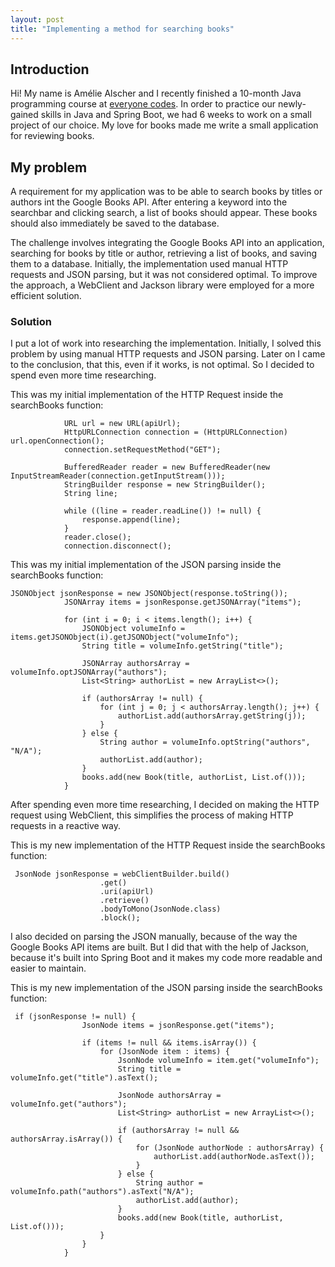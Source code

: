 ```yaml
---
layout: post
title: "Implementing a method for searching books"
---
```

## Introduction
Hi! My name is Amélie Alscher and I recently finished a 10-month Java programming course at [everyone codes](https://everyonecodes.io/). In order to practice our newly-gained skills in Java and Spring Boot, we had 6 weeks to work on a small project of our choice. My love for books made me write a small application for reviewing books. 

## My problem
A requirement for my application was to be able to search books by titles or authors int the Google Books API. After entering a keyword into the searchbar and clicking search, a list of books should appear. These books should also immediately be saved to the database.

The challenge involves integrating the Google Books API into an application, searching for books by title or author, retrieving a list of books, and saving them to a database. Initially, the implementation used manual HTTP requests and JSON parsing, but it was not considered optimal. To improve the approach, a WebClient and Jackson library were employed for a more efficient solution.

### Solution
I put a lot of work into researching the implementation. Initially, I solved this problem by using manual HTTP requests and JSON parsing. Later on I came to the conclusion, that this, even if it works, is not optimal. So I decided to spend even more time researching.

This was my initial implementation of the HTTP Request inside the searchBooks function:
```
            URL url = new URL(apiUrl);
            HttpURLConnection connection = (HttpURLConnection) url.openConnection();
            connection.setRequestMethod("GET");

            BufferedReader reader = new BufferedReader(new InputStreamReader(connection.getInputStream()));
            StringBuilder response = new StringBuilder();
            String line;

            while ((line = reader.readLine()) != null) {
                response.append(line);
            }
            reader.close();
            connection.disconnect();
```
This was my initial implementation of the JSON parsing inside the searchBooks function:
```
JSONObject jsonResponse = new JSONObject(response.toString());
            JSONArray items = jsonResponse.getJSONArray("items");

            for (int i = 0; i < items.length(); i++) {
                JSONObject volumeInfo = items.getJSONObject(i).getJSONObject("volumeInfo");
                String title = volumeInfo.getString("title");

                JSONArray authorsArray = volumeInfo.optJSONArray("authors");
                List<String> authorList = new ArrayList<>();

                if (authorsArray != null) {
                    for (int j = 0; j < authorsArray.length(); j++) {
                        authorList.add(authorsArray.getString(j));
                    }
                } else {
                    String author = volumeInfo.optString("authors", "N/A");
                    authorList.add(author);
                }
                books.add(new Book(title, authorList, List.of()));
            }
```
After spending even more time researching, I decided on making the HTTP request using WebClient, this simplifies the process of making HTTP requests in a reactive way.

This is my new implementation of the HTTP Request inside the searchBooks function:
```
 JsonNode jsonResponse = webClientBuilder.build()
                    .get()
                    .uri(apiUrl)
                    .retrieve()
                    .bodyToMono(JsonNode.class)
                    .block();
```
I also decided on parsing the JSON manually, because of the way the Google Books API items are built. But I did that with the help of Jackson, because it's built into Spring Boot and it makes my code more readable and easier to maintain.

This is my new implementation of the JSON parsing inside the searchBooks function:
```
 if (jsonResponse != null) {
                JsonNode items = jsonResponse.get("items");

                if (items != null && items.isArray()) {
                    for (JsonNode item : items) {
                        JsonNode volumeInfo = item.get("volumeInfo");
                        String title = volumeInfo.get("title").asText();

                        JsonNode authorsArray = volumeInfo.get("authors");
                        List<String> authorList = new ArrayList<>();

                        if (authorsArray != null && authorsArray.isArray()) {
                            for (JsonNode authorNode : authorsArray) {
                                authorList.add(authorNode.asText());
                            }
                        } else {
                            String author = volumeInfo.path("authors").asText("N/A");
                            authorList.add(author);
                        }
                        books.add(new Book(title, authorList, List.of()));
                    }
                }
            }
```